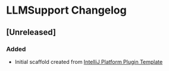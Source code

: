 <!-- Keep a Changelog guide -> https://keepachangelog.com -->

# LLMSupport Changelog

## [Unreleased]
### Added
- Initial scaffold created from [IntelliJ Platform Plugin Template](https://github.com/JetBrains/intellij-platform-plugin-template)
